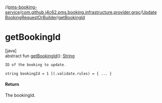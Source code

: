 //[pms-booking-service](../../../index.md)/[com.github.j4c62.pms.booking.infrastructure.provider.grpc](../index.md)/[UpdateBookingRequestOrBuilder](index.md)/[getBookingId](get-booking-id.md)

# getBookingId

[java]\
abstract fun [getBookingId](get-booking-id.md)(): [String](https://docs.oracle.com/en/java/javase/23/docs/api/java.base/java/lang/String.html)

```kotlin
ID of the booking to update.

```

`string bookingId = 1 [(.validate.rules) = { ... }`

#### Return

The bookingId.